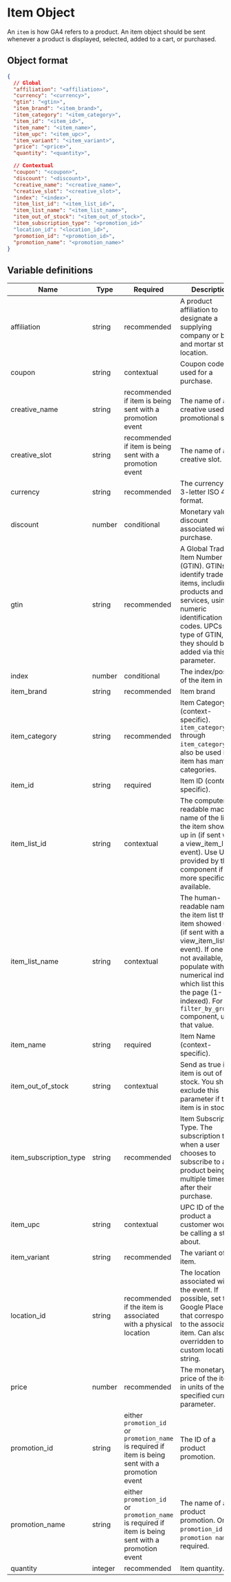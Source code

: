 # Item Object

An `item` is how GA4 refers to a product.  An item object should be sent whenever a product is displayed, selected, added to a cart, or purchased.

## Object format

```json
{
  // Global
  "affiliation": "<affiliation>",
  "currency": "<currency>",
  "gtin": "<gtin>",
  "item_brand": "<item_brand>",
  "item_category": "<item_category>",
  "item_id": "<item_id>",
  "item_name": "<item_name>",
  "item_upc": "<item_upc>",
  "item_variant": "<item_variant>",
  "price": "<price>",
  "quantity": "<quantity>",

  // Contextual
  "coupon": "<coupon>",
  "discount": "<discount>",
  "creative_name": "<creative_name>",
  "creative_slot": "<creative_slot>",
  "index": "<index>",
  "item_list_id": "<item_list_id>",
  "item_list_name": "<item_list_name>",
  "item_out_of_stock": "<item_out_of_stock>",
  "item_subscription_type": "<promotion_id>"
  "location_id": "<location_id>",
  "promotion_id": "<promotion_id>",
  "promotion_name": "<promotion_name>"
}
```

## Variable definitions
|Name|Type|Required|Description|Example Value|
| --- | --- | --- | --- | --- |
|affiliation|string|recommended|A product affiliation to designate a supplying company or brick and mortar store location.|Google Store|
|coupon|string|contextual|Coupon code used for a purchase.|SUMMER_FUN|
|creative_name|string|recommended if item is being sent with a promotion event|The name of a creative used in a promotional spot.|summer_banner2|
|creative_slot|string|recommended if item is being sent with a promotion event|The name of a creative slot.|featured_app_1|
|currency|string|recommended|The currency, in 3-letter ISO 4217 format.|USD|
|discount|number|conditional|Monetary value of discount associated with a purchase.|2.22|
|gtin|string|recommended|A Global Trade Item Number (GTIN). GTINs identify trade items, including products and services, using numeric identification codes. UPCs are a type of GTIN, so they should be added via this parameter.|012345678905|
|index|number|conditional|The index/position of the item in a list.|2|
|item_brand|string|recommended|Item brand|Gucci|
|item_category|string|recommended|Item Category (context-specific). `item_category2` through `item_category5`can also be used if the item has many categories.|pants|
|item_id|string|required|Item ID (context-specific).|SKU_12345|
|item_list_id|string|contextual|The computer-readable machine name of the list the item showed up in (if sent with a view_item_list event). Use UUID provided by the component if no more specific ID is available.|12345abcde12345|
|item_list_name|string|contextual|The human-readable name of the item list the item showed up in (if sent with a view_item_list event). If one is not available, populate with numerical index of which list this is on the page (1-indexed). For `filter_by_group` component, use that value.|filter_by_group, recommended_products, recently_viewed_products|
|item_name|string|required|Item Name (context-specific).|jeggings|
|item_out_of_stock|string|contextual|Send as true if an item is out of stock. You should exclude this parameter if the item is in stock.|true|
|item_subscription_type|string|recommended|Item Subscription Type. The subscription type when a user chooses to subscribe to a product being sent multiple times after their purchase.|3-months, 6-months, 9-months|
|item_upc|string|contextual|UPC ID of the product a customer would be calling a store about.|`012345678905`|
|item_variant|string|recommended|The variant of the item.|Black|
|location_id|string|recommended if the item is associated with a physical location|The location associated with the event. If possible, set to the Google Place ID that corresponds to the associated item. Can also be overridden to a custom location ID string.|L_12345|
|price|number|recommended|The monetary price of the item, in units of the specified currency parameter.|9.99|
|promotion_id|string|either `promotion_id` or `promotion_name` is required if item is being sent with a promotion event|The ID of a product promotion. |P_12345|
|promotion_name|string|either `promotion_id` or `promotion_name` is required if item is being sent with a promotion event|The name of a product promotion. One of `promotion_id` or `promotion name` is required.|Summer Sale|
|quantity|integer|recommended|Item quantity.|1|
